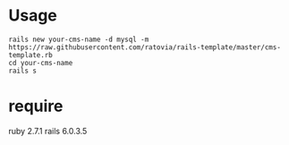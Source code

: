 # Usage
```
rails new your-cms-name -d mysql -m https://raw.githubusercontent.com/ratovia/rails-template/master/cms-template.rb
cd your-cms-name
rails s
```
# require
ruby 2.7.1
rails 6.0.3.5
